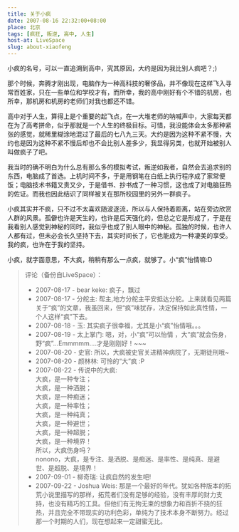 ```yaml
---
title: 关于小疯
date: 2007-08-16 22:32:00+08:00
place: 北京
tags: [疯狂, 叛逆, 高中, 人生]
host-at: LiveSpace
slug: about-xiaofeng
---
```

小疯的名号，可以一直追溯到高中，究其原因，大约是因为我比别人疯吧？;)

那个时候，奔腾才刚出现，电脑作为一种高科技的奢侈品，并不像现在这样飞入寻常百姓家，只在一些单位和学校才有，而所幸，我的高中刚好有个不错的机房，也所幸，那机房和机房的老师们对我也都还不错。

高中对于人生，算得上是个重要的起飞点，在一大堆老师的呐喊声中，大家每天都在为了高考拼命，似乎那就是一个人生的终极目标。可惜，我没能体会太多那种紧张的感觉，就稀里糊涂地混过了最后的七八九三天。大约是因为这种不紧不慢，大约也是因为这种不紧不慢后却也不会比别人差多少，我显得另类，也就开始被别人叫做疯子了吧。

我当时的确不明白为什么总有那么多的模拟考试，叛逆如我者，自然会去追求别的东西，电脑成了首选。上机时间不多，于是用钢笔在白纸上执行程序成了家常便饭；电脑技术书籍又贵又少，于是借书、抄书成了一种习惯，这也成了对电脑狂热的佐证。而我也因此结识了同样被关在那所校园里的另外一群疯子。

小疯其实并不疯，只不过不太喜欢随波逐流，所以与人保持着距离，站在旁边欣赏人群的风景。孤僻也许是天生的，也许是后天强化的，但总之它是形成了，于是在我看别人感觉到神秘的同时，我似乎也成了别人眼中的神秘。孤独的时候，也许人人都有过，但未必会长久坚持下去，其实时间长了，它也能成为一种凄美的享受。我的疯，也许在于我的坚持。

小疯，就字面意思，不大疯，稍稍有那么一点疯，就够了。小“疯”怡情嘛:D

> 评论（备份自LiveSpace）：
> 
> * 2007-08-17 - bear keke: 疯子，飘过
> * 2007-08-17 - 分舵主: 帮主,地方分舵主平安抵达分舵。上来就看见两篇关于“疯”的文章，我虽回来，但“疯”味犹存，决定保持如此真性情，一个人这样“疯”下去。
> * 2007-08-18 - 玉: 其实疯子很幸福，尤其是小“疯”怡情哦。。。
> * 2007-08-19 - 太上掌门: 嗯，对，小“疯”可以怡情 ，大“疯”就会伤身，野“疯”…Emmmmm….才是刚刚好！~~~
> * 2007-08-20 - 史官: 所以，大疯被史官关进精神病院了，无期徒刑哦~
> * 2007-08-20 - 颜林林: 可怜的“大”疯 :P
> * 2007-08-22 - 传说中的大疯:<br>
> 大疯，是一种专注；<br>
> 大疯，是一种洒脱；<br>
> 大疯，是一种痴迷；<br>
> 大疯，是一种率性；<br>
> 大疯，是一种纯真；<br>
> 大疯，是一种避世；<br>
> 大疯，是一种超脱；<br>
> 大疯，是一种境界！<br>
> 所以，大疯伤身吗？<br>
> nonono，大疯，是专注、是洒脱、是痴迷、是率性、是纯真、是避世、是超脱、是境界！
> * 2007-09-01 - 柳奇瑞: 让疯自然的发生吧!
> * 2007-09-22 - Joshua Weis: 那是一个最好的年代。犹如各种版本的拓荒小说里描写的那样，拓荒者们没有足够的经验，没有丰厚的财力支持，也没有精巧的工具。但他们有无拘无束的想象力和百折不挠的狂热，并且完全不带现实的功利色彩，单纯为了技术本身不断努力。经过那一个时期的人们，现在想起来一定甜蜜无比。
